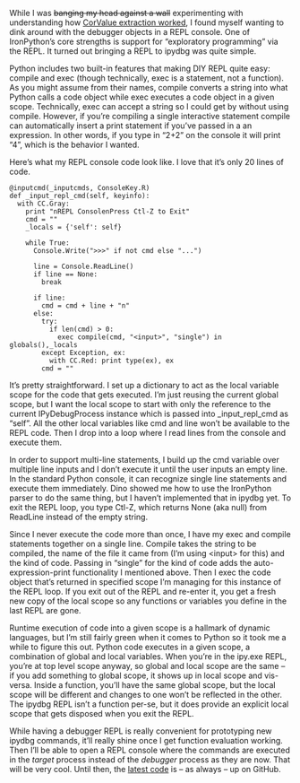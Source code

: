 While I was ~~banging my head against a wall~~ experimenting with
understanding how [CorValue extraction
worked](http://devhawk.net/2009/03/31/Writing+An+IronPython+Debugger+Displaying+Values.aspx),
I found myself wanting to dink around with the debugger objects in a
REPL console. One of IronPython’s core strengths is support for
“exploratory programming” via the REPL. It turned out bringing a REPL to
ipydbg was quite simple.

Python includes two built-in features that making DIY REPL quite easy:
compile and exec (though technically, exec is a statement, not a
function). As you might assume from their names, compile converts a
string into what Python calls a code object while exec executes a code
object in a given scope. Technically, exec can accept a string so I
could get by without using compile. However, if you’re compiling a
single interactive statement compile can automatically insert a print
statement if you’ve passed in a an expression. In other words, if you
type in “2+2” on the console it will print “4”, which is the behavior I
wanted.

Here’s what my REPL console code look like. I love that it’s only 20
lines of code.

``` {.brush: .python}
@inputcmd(_inputcmds, ConsoleKey.R)
def _input_repl_cmd(self, keyinfo):
  with CC.Gray:
    print "nREPL ConsolenPress Ctl-Z to Exit"
    cmd = ""
    _locals = {'self': self}

    while True:
      Console.Write(">>>" if not cmd else "...")
      
      line = Console.ReadLine()
      if line == None:
        break
      
      if line:
        cmd = cmd + line + "n"
      else:
        try:
          if len(cmd) > 0:
            exec compile(cmd, "<input>", "single") in globals(),_locals
        except Exception, ex:
          with CC.Red: print type(ex), ex
        cmd = ""
```

It’s pretty straightforward. I set up a dictionary to act as the local
variable scope for the code that gets executed. I’m just reusing the
current global scope, but I want the local scope to start with only the
reference to the current IPyDebugProcess instance which is passed into
\_input\_repl\_cmd as “self”. All the other local variables like cmd and
line won’t be available to the REPL code. Then I drop into a loop where
I read lines from the console and execute them.

In order to support multi-line statements, I build up the cmd variable
over multiple line inputs and I don’t execute it until the user inputs
an empty line. In the standard Python console, it can recognize single
line statements and execute them immediately. Dino showed me how to use
the IronPython parser to do the same thing, but I haven’t implemented
that in ipydbg yet. To exit the REPL loop, you type Ctl-Z, which returns
None (aka null) from ReadLine instead of the empty string.

Since I never execute the code more than once, I have my exec and
compile statements together on a single line. Compile takes the string
to be compiled, the name of the file it came from (I’m using \<input\>
for this) and the kind of code. Passing in “single” for the kind of code
adds the auto-expression-print functionality I mentioned above. Then I
exec the code object that’s returned in specified scope I’m managing for
this instance of the REPL loop. If you exit out of the REPL and re-enter
it, you get a fresh new copy of the local scope so any functions or
variables you define in the last REPL are gone.

Runtime execution of code into a given scope is a hallmark of dynamic
languages, but I’m still fairly green when it comes to Python so it took
me a while to figure this out. Python code executes in a given scope, a
combination of global and local variables. When you’re in the ipy.exe
REPL, you’re at top level scope anyway, so global and local scope are
the same – if you add something to global scope, it shows up in local
scope and vis-versa. Inside a function, you’ll have the same global
scope, but the local scope will be different and changes to one won’t be
reflected in the other. The ipydbg REPL isn’t a function per-se, but it
does provide an explicit local scope that gets disposed when you exit
the REPL.

While having a debugger REPL is really convenient for prototyping new
ipydbg commands, it’ll really shine once I get function evaluation
working. Then I’ll be able to open a REPL console where the commands are
executed in the *target* process instead of the *debugger* process as
they are now. That will be very cool. Until then, the [latest
code](http://github.com/devhawk/ipydbg/commit/1993f263d31af5442f84d2139d3002a001a64fd8)
is – as always – up on GitHub.
